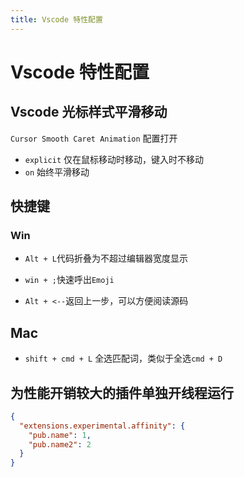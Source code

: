 ```yaml
---
title: Vscode 特性配置
---
```


# Vscode 特性配置

## Vscode 光标样式平滑移动

`Cursor Smooth Caret Animation` 配置打开

- `explicit` 仅在鼠标移动时移动，键入时不移动
- `on` 始终平滑移动

## 快捷键

### Win

- `Alt + L`代码折叠为不超过编辑器宽度显示

- `win + ;`快速呼出`Emoji`

- `Alt + <--`返回上一步，可以方便阅读源码

## Mac

- `shift + cmd + L` 全选匹配词，类似于全选`cmd + D`

## 为性能开销较大的插件单独开线程运行

```json
{
  "extensions.experimental.affinity": {
    "pub.name": 1,
    "pub.name2": 2
  }
}
```